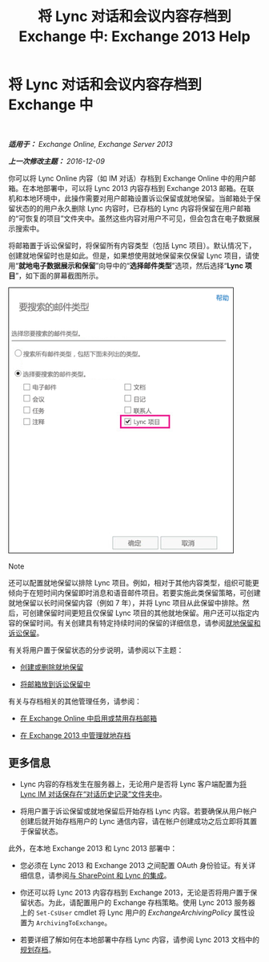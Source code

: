 ﻿---
title: '将 Lync 对话和会议内容存档到 Exchange 中: Exchange 2013 Help'
TOCTitle: 将 Lync 对话和会议内容存档到 Exchange 中
ms:assetid: 3cff970e-e5ed-4a54-88e6-3665d84b5ed7
ms:mtpsurl: https://technet.microsoft.com/zh-cn/library/Dn508399(v=EXCHG.150)
ms:contentKeyID: 59678851
ms.date: 01/11/2018
mtps_version: v=EXCHG.150
ms.translationtype: HT
---

# 将 Lync 对话和会议内容存档到 Exchange 中

 

_**适用于：** Exchange Online, Exchange Server 2013_

_**上一次修改主题：** 2016-12-09_

你可以将 Lync Online 内容（如 IM 对话）存档到 Exchange Online 中的用户邮箱。在本地部署中，可以将 Lync 2013 内容存档到 Exchange 2013 邮箱。在联机和本地环境中，此操作需要对用户邮箱设置诉讼保留或就地保留。当邮箱处于保留状态的的用户永久删除 Lync 内容时，已存档的 Lync 内容将保留在用户邮箱的“可恢复的项目”文件夹中。虽然这些内容对用户不可见，但会包含在电子数据展示搜索中。

将邮箱置于诉讼保留时，将保留所有内容类型（包括 Lync 项目）。默认情况下，创建就地保留时也是如此。但是，如果想使用就地保留来仅保留 Lync 项目，请使用“**就地电子数据展示和保留**”向导中的“**选择邮件类型**”选项，然后选择“**Lync 项目**”，如下面的屏幕截图所示。

![将 Lync 项目置于保留状态](images/Dn508399.691d2324-9fac-4689-8527-c78d387e0e3e(EXCHG.150).jpg "将 Lync 项目置于保留状态")

> [!NOTE]
> 还可以配置就地保留以排除 Lync 项目。例如，相对于其他内容类型，组织可能更倾向于在短时间内保留即时消息和语音邮件项目。若要实施此类保留策略，可创建就地保留以长时间保留内容（例如 7 年），并将 Lync 项目从此保留中排除。然后，可创建保留时间更短且仅保留 Lync 项目的其他就地保留。用户还可以指定内容的保留时间。有关创建具有特定持续时间的保留的详细信息，请参阅<a href="in-place-hold-and-litigation-hold-exchange-2013-help.md">就地保留和诉讼保留</a>。


有关将用户置于保留状态的分步说明，请参阅以下主题：

  - [创建或删除就地保留](create-or-remove-an-in-place-hold-exchange-2013-help.md)

  - [将邮箱放到诉讼保留中](place-a-mailbox-on-litigation-hold-exchange-2013-help.md)

有关与存档相关的其他管理任务，请参阅：

  - [在 Exchange Online 中启用或禁用存档邮箱](https://technet.microsoft.com/zh-cn/library/jj984357\(v=exchg.150\))

  - [在 Exchange 2013 中管理就地存档](manage-in-place-archives-in-exchange-2013-exchange-2013-help.md)

## 更多信息

  - Lync 内容的存档发生在服务器上，无论用户是否将 Lync 客户端配置为[将 Lync IM 对话保存在“对话历史记录”文件夹中](https://go.microsoft.com/fwlink/p/?linkid=400589)。

  - 将用户置于诉讼保留或就地保留后开始存档 Lync 内容。若要确保从用户帐户创建后就开始存档用户的 Lync 通信内容，请在帐户创建成功之后立即将其置于保留状态。

此外，在本地 Exchange 2013 和 Lync 2013 部署中：

  - 您必须在 Lync 2013 和 Exchange 2013 之间配置 OAuth 身份验证。有关详细信息，请参阅[与 SharePoint 和 Lync 的集成](integration-with-sharepoint-and-lync-exchange-2013-help.md)。

  - 你还可以将 Lync 2013 内容存档到 Exchange 2013，无论是否将用户置于保留状态。为此，请配置用户的 Exchange 存档策略。使用 Lync 2013 服务器上的 `Set-CsUser` cmdlet 将 Lync 用户的 *ExchangeArchivingPolicy* 属性设置为 `ArchivingToExchange`。

  - 若要详细了解如何在本地部署中存档 Lync 内容，请参阅 Lync 2013 文档中的[规划存档](https://go.microsoft.com/fwlink/p/?linkid=400590)。

